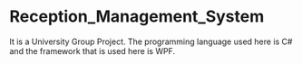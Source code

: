 # Reception_Management_System
It is a University Group Project. The programming language used here is C# and the framework that is used here is WPF.

